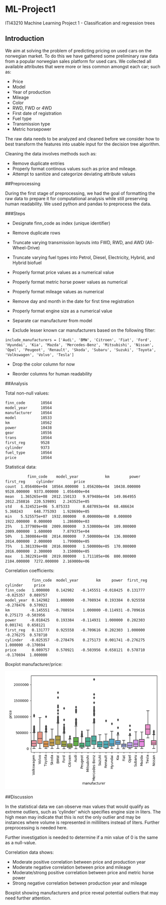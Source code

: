 # ML-Project1
ITI43210 Machine Learning Project 1 - Classification and regression trees

## Introduction

We aim at solving the problem of predicting pricing on used cars on the norwegian market. To do this we have gathered some preliminary raw data from a popular norwegian sales platform for used cars. We collected all available attributes that were more or less common amongst each car; such as:

- Price
- Model
- Year of production
- Mileage
- Color
- RWD, FWD or 4WD
- First date of registration
- Fuel type
- Transmission type
- Metric horsepower

The raw data needs to be analyzed and cleaned before we consider how to best transform the features into usable input for the decision tree algorithm.

Cleaning the data involves methods such as:

- Remove duplicate entries
- Properly format continous values such as price and mileage.
- Attempt to sanitize and categorize deviating attribute values

##Preprocessing

During the first stage of preprocessing, we had the goal of formatting the raw data to prepare it for computational analysis while still preserving human readability. We used python and pandas to preprocess the data.

###Steps

- Designate finn_code as index (unique identifier)

- Remove duplicate rows

- Truncate varying transmission layouts into FWD, RWD, and AWD (All-Wheel-Drive)

- Truncate varying fuel types into Petrol, Diesel, Electricity, Hybrid, and Hybrid biofuel

- Properly format price values as a numerical value

- Properly format metric horse power values as numerical

- Properly format mileage values as numerical

- Remove day and month in the date for first time registration

- Properly format engine size as a numerical value

- Separate car manufacturer from model

- Exclude lesser known car manufacturers based on the following filter:
```
include_manufacturers = ['Audi', 'BMW', 'Citroen', 'Fiat', 'Ford', 'Hyundai', 'Kia', 'Mazda', 'Mercedes-Benz', 'Mitsubishi', 'Nissan', 'Opel', 'Peugeot', 'Renault', 'Skoda', 'Subaru', 'Suzuki', 'Toyota', 'Volkswagen', 'Volvo', 'Tesla']
```

- Drop the color column for now

- Reorder columns for human readability

##Analysis

Total non-null values:

```
finn_code       10564
model_year      10564
manufacturer    10564
model           10533
km              10562
power           10438
gear            10556
trans           10564
first_reg       9528 
cylinder        9373 
fuel_type       10564
price           10564
```

Statistical data:

```
          finn_code    model_year            km         power    first_reg     cylinder         price
count  1.056400e+04  10564.000000  1.056200e+04  10438.000000  9528.000000  9373.000000  1.056400e+04
mean   1.365265e+08  2012.150133   9.979486e+04  149.064955    2012.258816  220.539891   2.243525e+05
std    6.324521e+06  5.875333      8.687093e+04  68.486634     5.360243     648.775393   1.928690e+05
min    5.525575e+07  1932.000000   0.000000e+00  0.000000      1922.000000  0.000000     1.286000e+03
25%    1.377989e+08  2009.000000   3.530000e+04  109.000000    2009.000000  1.600000     7.879375e+04
50%    1.380084e+08  2014.000000   7.500000e+04  136.000000    2014.000000  2.000000     1.799000e+05
75%    1.381339e+08  2016.000000   1.500000e+05  170.000000    2016.000000  2.300000     3.150000e+05
max    1.382291e+08  2019.000000   1.711105e+06  800.000000    2104.000000  7272.000000  2.169000e+06
```

Correlation coefficients:

```
            finn_code  model_year        km     power  first_reg  cylinder     price
finn_code   1.000000   0.142982   -0.145551 -0.018425  0.131777  -0.025357  0.089757
model_year  0.142982   1.000000   -0.708934  0.193384  0.925558  -0.278476  0.570921
km         -0.145551  -0.708934    1.000000 -0.114931 -0.709616   0.275173 -0.503956
power      -0.018425   0.193384   -0.114931  1.000000  0.202303   0.001741  0.658121
first_reg   0.131777   0.925558   -0.709616  0.202303  1.000000  -0.276275  0.578710
cylinder   -0.025357  -0.278476    0.275173  0.001741 -0.276275   1.000000 -0.170694
price       0.089757   0.570921   -0.503956  0.658121  0.578710  -0.170694  1.000000
```

Boxplot manufacturer/price:

![Boxplot](https://raw.githubusercontent.com/magne-g/ML-Project1/master/charts/boxplot-manufacturer-price.png)

##Discussion

In the statistical data we can observe max values that would qualify as extreme outliers, such as 'cylinder' which specifies engine size in liters. The high mean may indicate that this is not the only outlier and may be instances where volume is represented in milliliters instead of liters. Further preprocessing is needed here.

Further investigation is needed to determine if a min value of 0 is the same as a null-value.

Correlation data shows:
 
 - Moderate positive correlation between price and production year
 - Moderate negative correlation between price and mileage
 - Moderate/strong positive correlation between price and metric horse power
 - Strong negative correlation between production year and mileage
 
 Boxplot showing manufacturers and price reveal potential outliers that may need further attention. 
 

